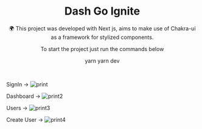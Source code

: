 <h1 align="center">Dash Go Ignite</h1>

<p align="center">🌍 This project was developed with Next js, aims to make use of Chakra-ui as a framework for stylized components.</p>

<p align="center">To start the project just run the commands below</p>

<p display="flex" align="center">
  yarn 
  yarn dev
</p>

<br/>

SignIn ->
![print](https://user-images.githubusercontent.com/68617133/130169691-20d59be0-3a8e-460b-92d3-14a9f9ff335d.png)

Dashboard ->
![print2](https://user-images.githubusercontent.com/68617133/130169719-9f4bca3f-4233-4440-8da8-8cf22f71b7f9.png)

Users ->
![print3](https://user-images.githubusercontent.com/68617133/130169732-531c3a6e-4e44-4f76-9b94-1c099dae4656.png)

Create User ->
![print4](https://user-images.githubusercontent.com/68617133/130169741-af1b33cf-f698-43da-82ff-62956886bd22.png)

